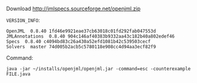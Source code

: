 Download http://jmlspecs.sourceforge.net/openjml.zip

`VERSION_INFO`:

```
OpenJML  0.8.40 1fd46e9921eae37cb63018c01fd292fab047553d
JMLAnnotations  0.8.40 904c146af40383b9332aa43c182b40a802edef46
Specs  0.8.40 c4094bd83c26a430a52efd1081b42c539503cecf
Solvers  master 74d005b2acb5c5780118e908cc4d94aa3ecf82f9
```

Command:

```
java -jar ~/installs/openjml/openjml.jar -command=esc -counterexample FILE.java
```
